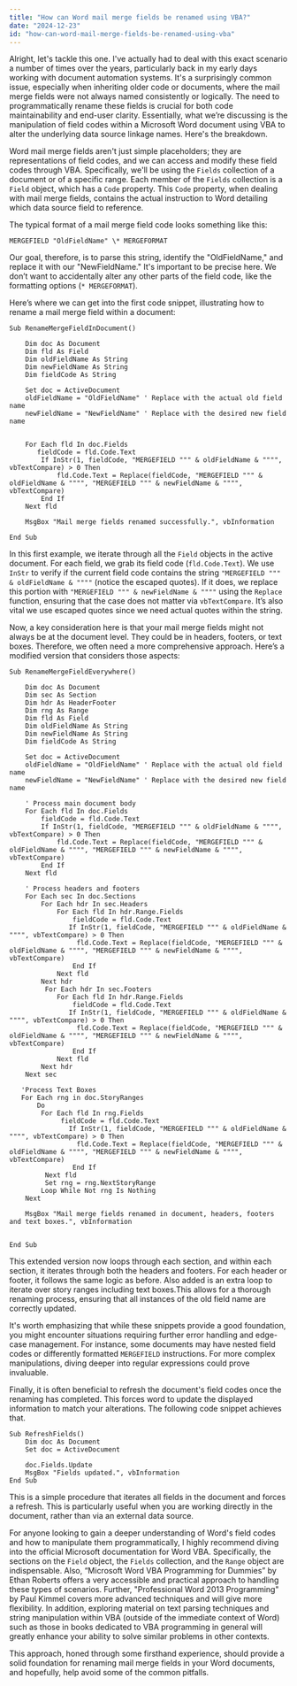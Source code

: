 ```yaml
---
title: "How can Word mail merge fields be renamed using VBA?"
date: "2024-12-23"
id: "how-can-word-mail-merge-fields-be-renamed-using-vba"
---
```


Alright, let's tackle this one. I've actually had to deal with this exact scenario a number of times over the years, particularly back in my early days working with document automation systems. It's a surprisingly common issue, especially when inheriting older code or documents, where the mail merge fields were not always named consistently or logically. The need to programmatically rename these fields is crucial for both code maintainability and end-user clarity. Essentially, what we’re discussing is the manipulation of field codes within a Microsoft Word document using VBA to alter the underlying data source linkage names. Here's the breakdown.

Word mail merge fields aren't just simple placeholders; they are representations of field codes, and we can access and modify these field codes through VBA. Specifically, we'll be using the `Fields` collection of a document or of a specific range. Each member of the `Fields` collection is a `Field` object, which has a `Code` property. This `Code` property, when dealing with mail merge fields, contains the actual instruction to Word detailing which data source field to reference.

The typical format of a mail merge field code looks something like this:

`MERGEFIELD "OldFieldName" \* MERGEFORMAT`

Our goal, therefore, is to parse this string, identify the "OldFieldName," and replace it with our "NewFieldName." It's important to be precise here. We don’t want to accidentally alter any other parts of the field code, like the formatting options (`* MERGEFORMAT`).

Here’s where we can get into the first code snippet, illustrating how to rename a mail merge field within a document:

```vba
Sub RenameMergeFieldInDocument()

    Dim doc As Document
    Dim fld As Field
    Dim oldFieldName As String
    Dim newFieldName As String
    Dim fieldCode As String

    Set doc = ActiveDocument
    oldFieldName = "OldFieldName" ' Replace with the actual old field name
    newFieldName = "NewFieldName" ' Replace with the desired new field name


    For Each fld In doc.Fields
       fieldCode = fld.Code.Text
        If InStr(1, fieldCode, "MERGEFIELD """ & oldFieldName & """", vbTextCompare) > 0 Then
            fld.Code.Text = Replace(fieldCode, "MERGEFIELD """ & oldFieldName & """", "MERGEFIELD """ & newFieldName & """", vbTextCompare)
        End If
    Next fld

    MsgBox "Mail merge fields renamed successfully.", vbInformation

End Sub

```

In this first example, we iterate through all the `Field` objects in the active document. For each field, we grab its field code (`fld.Code.Text`). We use `InStr` to verify if the current field code contains the string `"MERGEFIELD """ & oldFieldName & """"` (notice the escaped quotes). If it does, we replace this portion with `"MERGEFIELD """ & newFieldName & """"` using the `Replace` function, ensuring that the case does not matter via `vbTextCompare`. It’s also vital we use escaped quotes since we need actual quotes within the string.

Now, a key consideration here is that your mail merge fields might not always be at the document level. They could be in headers, footers, or text boxes. Therefore, we often need a more comprehensive approach. Here’s a modified version that considers those aspects:

```vba
Sub RenameMergeFieldEverywhere()

    Dim doc As Document
    Dim sec As Section
    Dim hdr As HeaderFooter
    Dim rng As Range
    Dim fld As Field
    Dim oldFieldName As String
    Dim newFieldName As String
    Dim fieldCode As String

    Set doc = ActiveDocument
    oldFieldName = "OldFieldName" ' Replace with the actual old field name
    newFieldName = "NewFieldName" ' Replace with the desired new field name

    ' Process main document body
    For Each fld In doc.Fields
        fieldCode = fld.Code.Text
        If InStr(1, fieldCode, "MERGEFIELD """ & oldFieldName & """", vbTextCompare) > 0 Then
            fld.Code.Text = Replace(fieldCode, "MERGEFIELD """ & oldFieldName & """", "MERGEFIELD """ & newFieldName & """", vbTextCompare)
        End If
    Next fld

    ' Process headers and footers
    For Each sec In doc.Sections
        For Each hdr In sec.Headers
            For Each fld In hdr.Range.Fields
                fieldCode = fld.Code.Text
               If InStr(1, fieldCode, "MERGEFIELD """ & oldFieldName & """", vbTextCompare) > 0 Then
                 fld.Code.Text = Replace(fieldCode, "MERGEFIELD """ & oldFieldName & """", "MERGEFIELD """ & newFieldName & """", vbTextCompare)
                End If
            Next fld
        Next hdr
         For Each hdr In sec.Footers
            For Each fld In hdr.Range.Fields
                fieldCode = fld.Code.Text
               If InStr(1, fieldCode, "MERGEFIELD """ & oldFieldName & """", vbTextCompare) > 0 Then
                 fld.Code.Text = Replace(fieldCode, "MERGEFIELD """ & oldFieldName & """", "MERGEFIELD """ & newFieldName & """", vbTextCompare)
                End If
            Next fld
        Next hdr
    Next sec

   'Process Text Boxes
   For Each rng in doc.StoryRanges
       Do
        For Each fld In rng.Fields
             fieldCode = fld.Code.Text
               If InStr(1, fieldCode, "MERGEFIELD """ & oldFieldName & """", vbTextCompare) > 0 Then
                 fld.Code.Text = Replace(fieldCode, "MERGEFIELD """ & oldFieldName & """", "MERGEFIELD """ & newFieldName & """", vbTextCompare)
                End If
         Next fld
         Set rng = rng.NextStoryRange
        Loop While Not rng Is Nothing
    Next

    MsgBox "Mail merge fields renamed in document, headers, footers and text boxes.", vbInformation


End Sub
```

This extended version now loops through each section, and within each section, it iterates through both the headers and footers. For each header or footer, it follows the same logic as before. Also added is an extra loop to iterate over story ranges including text boxes.This allows for a thorough renaming process, ensuring that all instances of the old field name are correctly updated.

It's worth emphasizing that while these snippets provide a good foundation, you might encounter situations requiring further error handling and edge-case management. For instance, some documents may have nested field codes or differently formatted `MERGEFIELD` instructions. For more complex manipulations, diving deeper into regular expressions could prove invaluable.

Finally, it is often beneficial to refresh the document's field codes once the renaming has completed. This forces word to update the displayed information to match your alterations. The following code snippet achieves that.

```vba
Sub RefreshFields()
    Dim doc As Document
    Set doc = ActiveDocument

    doc.Fields.Update
    MsgBox "Fields updated.", vbInformation
End Sub
```

This is a simple procedure that iterates all fields in the document and forces a refresh. This is particularly useful when you are working directly in the document, rather than via an external data source.

For anyone looking to gain a deeper understanding of Word's field codes and how to manipulate them programmatically, I highly recommend diving into the official Microsoft documentation for Word VBA. Specifically, the sections on the `Field` object, the `Fields` collection, and the `Range` object are indispensable. Also, “Microsoft Word VBA Programming for Dummies” by Ethan Roberts offers a very accessible and practical approach to handling these types of scenarios. Further, "Professional Word 2013 Programming" by Paul Kimmel covers more advanced techniques and will give more flexibility. In addition, exploring material on text parsing techniques and string manipulation within VBA (outside of the immediate context of Word) such as those in books dedicated to VBA programming in general will greatly enhance your ability to solve similar problems in other contexts.

This approach, honed through some firsthand experience, should provide a solid foundation for renaming mail merge fields in your Word documents, and hopefully, help avoid some of the common pitfalls.
